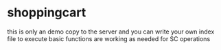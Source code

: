 shoppingcart
============
this is only an demo
copy to the server and you can write your own index file to execute 
basic functions are working as needed for SC operations 
